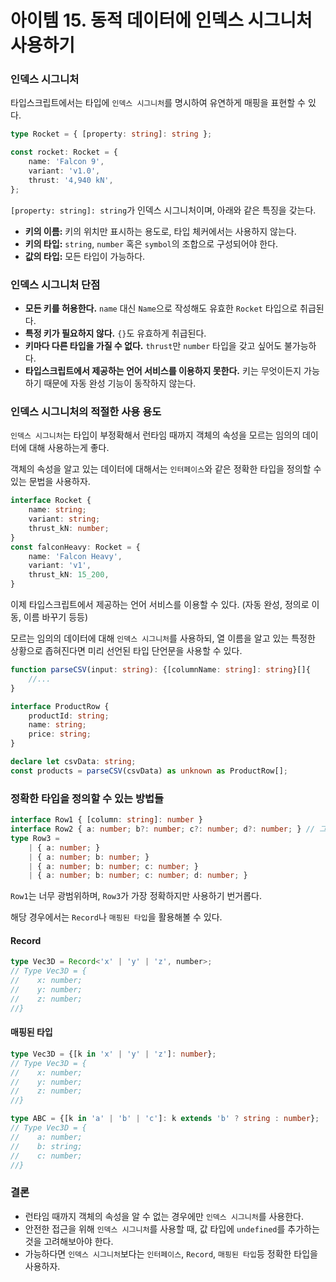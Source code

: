 # 아이템 15. 동적 데이터에 인덱스 시그니처 사용하기

### 인덱스 시그니처

타입스크립트에서는 타입에 `인덱스 시그니처`를 명시하여 유연하게 매핑을 표현할 수 있다.

```typescript
type Rocket = { [property: string]: string };

const rocket: Rocket = {
    name: 'Falcon 9',
    variant: 'v1.0',
    thrust: '4,940 kN',
};
```

`[property: string]: string`가 인덱스 시그니처이며, 아래와 같은 특징을 갖는다.

- **키의 이름:** 키의 위치만 표시하는 용도로, 타입 체커에서는 사용하지 않는다.
- **키의 타입:** `string`, `number` 혹은 `symbol`의 조합으로 구성되어야 한다.
- **값의 타입:** 모든 타입이 가능하다.

### 인덱스 시그니처 단점

- **모든 키를 허용한다.** `name` 대신 `Name`으로 작성해도 유효한 `Rocket` 타입으로 취급된다.
- **특정 키가 필요하지 않다.** `{}`도 유효하게 취급된다.
- **키마다 다른 타입을 가질 수 없다.** `thrust`만 `number` 타입을 갖고 싶어도 불가능하다.
- **타입스크립트에서 제공하는 언어 서비스를 이용하지 못한다.** 키는 무엇이든지 가능하기 때문에 자동 완성 기능이 동작하지 않는다.

### 인덱스 시그니처의 적절한 사용 용도

`인덱스 시그니처`는 타입이 부정확해서 런타임 때까지 객체의 속성을 모르는 임의의 데이터에 대해 사용하는게 좋다.

객체의 속성을 알고 있는 데이터에 대해서는 `인터페이스`와 같은 정확한 타입을 정의할 수 있는 문법을 사용하자.

```typescript
interface Rocket {
    name: string;
    variant: string;
    thrust_kN: number;
}
const falconHeavy: Rocket = {
    name: 'Falcon Heavy',
    variant: 'v1',
    thrust_kN: 15_200,
}
```

이제 타입스크립트에서 제공하는 언어 서비스를 이용할 수 있다. (자동 완성, 정의로 이동, 이름 바꾸기 등등)

모르는 임의의 데이터에 대해 `인덱스 시그니처`를 사용하되, 열 이름을 알고 있는 특정한 상황으로 좁혀진다면 미리 선언된 타입 단언문을 사용할 수 있다.

```typescript
function parseCSV(input: string): {[columnName: string]: string}[]{
    //...
}

interface ProductRow {
    productId: string;
    name: string;
    price: string;
}

declare let csvData: string;
const products = parseCSV(csvData) as unknown as ProductRow[];
```

### 정확한 타입을 정의할 수 있는 방법들

```typescript
interface Row1 { [column: string]: number }
interface Row2 { a: number; b?: number; c?: number; d?: number; } // 그나마 최선
type Row3 = 
    | { a: number; }
    | { a: number; b: number; }
    | { a: number; b: number; c: number; }
    | { a: number; b: number; c: number; d: number; }
```

`Row1`는 너무 광범위하며, `Row3`가 가장 정확하지만 사용하기 번거롭다.

해당 경우에서는 `Record`나 `매핑된 타입`을 활용해볼 수 있다.

#### Record

```typescript
type Vec3D = Record<'x' | 'y' | 'z', number>;
// Type Vec3D = {
//    x: number;
//    y: number;
//    z: number;
//}
```

#### 매핑된 타입

```typescript
type Vec3D = {[k in 'x' | 'y' | 'z']: number};
// Type Vec3D = {
//    x: number;
//    y: number;
//    z: number;
//}

type ABC = {[k in 'a' | 'b' | 'c']: k extends 'b' ? string : number};
// Type Vec3D = {
//    a: number;
//    b: string;
//    c: number;
//}
```

### 결론

- 런타임 때까지 객체의 속성을 알 수 없는 경우에만 `인덱스 시그니처`를 사용한다.
- 안전한 접근을 위해 `인덱스 시그니처`를 사용할 때, 값 타입에 `undefined`를 추가하는 것을 고려해보아야 한다.
- 가능하다면 `인덱스 시그니처`보다는 `인터페이스`, `Record`, `매핑된 타입`등 정확한 타입을 사용하자.
